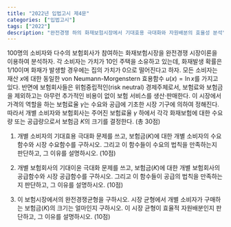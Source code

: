 ```yaml
---
title: "2022년 입법고시 제4문"
categories: ["입법고시"]
tags: ["2022"]
description: "완전경쟁 하의 화재보험시장에서 기대효용 극대화와 자원배분의 효율성 분석"
---
```


100명의 소비자와 다수의 보험회사가 참여하는 화재보험시장을 완전경쟁 시장이론을 이용하여 분석하자. 각 소비자는 가치가 10인 주택을 소유하고 있는데, 화재발생 확률은 1/10이며 화재가 발생할 경우에는 집의 가치가 0으로 떨어진다고 하자. 모든 소비자는 재산 $x$에 대한 동일한 von Neumann-Morgenstern 효용함수 $u(x) = \ln x$를 가지고 있다. 반면에 보험회사들은 위험중립적인(risk neutral) 경제주체로서, 보험료와 보험금을 제외하고는 아무런 추가적인 비용이 없이 보험 서비스를 생산·판매한다. 이 시장에서 가격의 역할을 하는 보험료율 $\gamma$는 수요와 공급에 기초한 시장 기구에 의하여 정해진다. 따라서 개별 소비자와 보험회사는 주어진 보험료율 $\gamma$ 하에서 각각 화재보험에 대한 수요량 또는 공급량으로서 보험금 $K$의 크기를 결정한다. (총 30점)

1) 개별 소비자의 기대효용 극대화 문제를 쓰고, 보험금($K$)에 대한 개별 소비자의 수요함수와 시장 수요함수를 구하시오. 그리고 이 함수들이 수요의 법칙을 만족하는지 판단하고, 그 이유를 설명하시오. (10점)

2) 개별 보험회사의 기대이윤 극대화 문제를 쓰고, 보험금($K$)에 대한 개별 보험회사의 공급함수와 시장 공급함수를 구하시오. 그리고 이 함수들이 공급의 법칙을 만족하는지 판단하고, 그 이유를 설명하시오. (10점)

3) 이 보험시장에서의 완전경쟁균형을 구하시오. 시장 균형에서 개별 소비자가 구매하는 보험금($K$)의 크기는 얼마인지 구하시오. 이 시장 균형이 효율적 자원배분인지 판단하고, 그 이유를 설명하시오. (10점)
